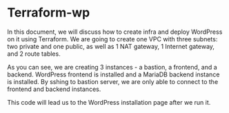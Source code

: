 # Terraform-wp

In this document, we will discuss how to create infra and deploy WordPress on it using Terraform. We are going to create one VPC with three subnets: two private and one public, as well as 1 NAT gateway, 1 Internet gateway, and 2 route tables.

As you can see, we are creating 3 instances - a bastion, a frontend, and a backend. WordPress frontend is installed and a MariaDB backend instance is installed. By sshing to bastion server, we are only able to connect to the frontend and backend instances.

This code will lead us to the WordPress installation page after we run it.
